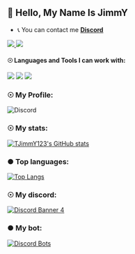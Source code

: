 ## 💨 Hello, My Name Is JimmY
- 📞 You can contact me **[Discord](https://discord.com/users/479183494958940161)**

<a href="https://github.com/TJimmY123">
  <img src="https://img.shields.io/github/followers/TJimmY123">
</a>
<a href="https://github.com/TJimmY123">
   <img src="https://komarev.com/ghpvc/?username=TJimmY123">
</a>

#### ☉ Languages and Tools I can work with:

<a><img src="https://img.shields.io/badge/-Nodejs-43853?logo=Node.js&logoColor=white"></a>
<img src="https://img.shields.io/badge/-repl.it-56676e?logo=repl.it&logoColor=white"></a>
<img src="https://dev.to/jimmy123" target="_blank"></a>

### ☉ My Profile:
![Discord](https://discord.c99.nl/widget/theme-3/479183494958940161.png)
### ☉ My stats:
[![TJimmY123's GitHub stats](https://github-readme-stats.vercel.app/api?username=TJimmY123&show_icons=true&theme=tokyonight)](https://github.com/TJimmY123?tab=repositories)

### ● Top languages:
[![Top Langs](https://github-readme-stats.vercel.app/api/top-langs/?username=TJimmY123&theme=dark&layout=compact)](https://github.com/anuraghazra/github-readme-stats)

### ☉ My discord:
[![Discord Banner 4](https://discordapp.com/api/guilds/670737267387793415/widget.png?style=banner4)](https://discord.gg/44VxwCU3GU)

### ● My bot:
[![Discord Bots](https://discordbotlist.com/bots/jimmusic)](https://discordbotlist.com/bots/jimmusic)
